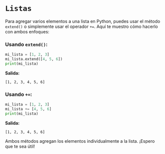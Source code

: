 # `Listas` 

Para agregar varios elementos a una lista en Python, puedes usar el método `extend()` o simplemente usar el operador `+=`. Aquí te muestro cómo hacerlo con ambos enfoques:

### Usando `extend()`:
```python
mi_lista = [1, 2, 3]
mi_lista.extend([4, 5, 6])
print(mi_lista)
```
**Salida:**
```
[1, 2, 3, 4, 5, 6]
```

### Usando `+=`:
```python
mi_lista = [1, 2, 3]
mi_lista += [4, 5, 6]
print(mi_lista)
```
**Salida:**
```
[1, 2, 3, 4, 5, 6]
```

Ambos métodos agregan los elementos individualmente a la lista. ¡Espero que te sea útil!